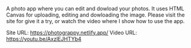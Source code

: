 A photo app where you can edit and dowload your photos. It uses HTML Canvas for uploading, editing and dowloading the image. 
Please visit the site for give it a try, or watch the video where I show how to use the app. 

Site URL: https://photograppy.netlify.app/
Video URL: https://youtu.be/AxzlEJHTYb4
